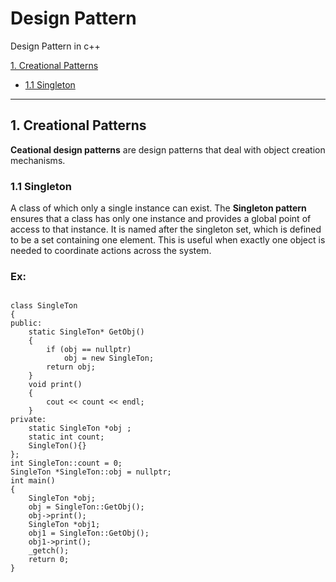 # Design Pattern
Design Pattern in c++

[1. Creational Patterns](#1-creational-patterns)

 - [1.1 Singleton](#1.1-singleton)

-----------------------------------------------------------------------------------------------------------------------------------
<!-- toc -->
## 1. Creational Patterns ##
 **Ceational design patterns** are design patterns that deal with object creation mechanisms.
### 1.1 Singleton
 A class of which only a single instance can exist. The **Singleton pattern** ensures that a class has only one instance and provides a global point of access to that instance. It is named after the singleton set, which is defined to be a set containing one element. This is useful when exactly one object is needed to coordinate actions across the system. 
### Ex:
<pre><code>
class SingleTon
{
public:
	static SingleTon* GetObj()
	{
		if (obj == nullptr)
			obj = new SingleTon;
		return obj;
	}
	void print()
	{
		cout << count << endl;
	}
private:
	static SingleTon *obj ;
	static int count;
	SingleTon(){}
};
int SingleTon::count = 0;
SingleTon *SingleTon::obj = nullptr;
int main()
{
	SingleTon *obj;
	obj = SingleTon::GetObj();
	obj->print();
	SingleTon *obj1;
	obj1 = SingleTon::GetObj();
	obj1->print();
	_getch();
	return 0;
}
</code></pre>
